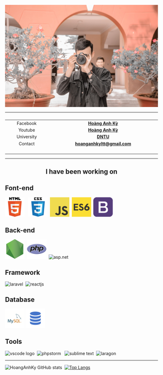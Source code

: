 
![KYHOANG](https://github.com/HoangAnhKy/HoangAnhKy.github.io/blob/main/back-end/kyhoang.jpg)

<div align="center">
  
| <img width=300/>|<img width=800/>|
| :-----: | :-: |
| Facebook | [**Hoàng Anh Kỳ**](https://www.facebook.com/Dev120401/)  |
| Youtube | [**Hoàng Anh Kỳ**](https://www.youtube.com/channel/UC_8FaWvOP0V3Z-mFZcJfOrA) |
| University | [**DNTU**](https://dntu.edu.vn/) |
| Contact | **<hoanganhkyltt@gmail.com>** |
| <img width=300/> |  |
  
</div>

 <hr>

## <p align="center"> I have been working on</p>
## Font-end
<img src="https://raw.githubusercontent.com/github/explore/80688e429a7d4ef2fca1e82350fe8e3517d3494d/topics/html/html.png" width="64" height="64" alt="html logo" title="html"/> &nbsp; <img src="https://raw.githubusercontent.com/github/explore/80688e429a7d4ef2fca1e82350fe8e3517d3494d/topics/css/css.png" width="64" height="64" alt="css logo" title="css">&nbsp;
 <img src="https://raw.githubusercontent.com/github/explore/80688e429a7d4ef2fca1e82350fe8e3517d3494d/topics/javascript/javascript.png" width="64" height="64" alt="javascript logo" title="javascript">&nbsp;
   <img src="https://raw.githubusercontent.com/github/explore/80688e429a7d4ef2fca1e82350fe8e3517d3494d/topics/es6/es6.png" class="rounded-1 mr-3" width="64" height="64" alt="es6" title="es6">&nbsp;
 <img src="https://raw.githubusercontent.com/github/explore/80688e429a7d4ef2fca1e82350fe8e3517d3494d/topics/bootstrap/bootstrap.png" width="64" height="64" alt="bootstrap logo" title="bootstrap">
 ## Back-end
   <img src="https://raw.githubusercontent.com/github/explore/80688e429a7d4ef2fca1e82350fe8e3517d3494d/topics/nodejs/nodejs.png" class="rounded-1 mr-3" width="64" height="64" alt="nodejs" title="nodejs">&nbsp; <img src="https://raw.githubusercontent.com/github/explore/ccc16358ac4530c6a69b1b80c7223cd2744dea83/topics/php/php.png" class="rounded-1 mr-3" width="64" height="64" alt="php" title="php">&nbsp;
  <img src="https://upload.wikimedia.org/wikipedia/commons/thumb/a/a3/.NET_Logo.svg/684px-.NET_Logo.svg.png?20200524040737" class="rounded-1 mr-3" width="64" height="64" alt="asp.net" title="asp.net">
   
 ## Framework
 <p>
<img height="64" width="64" src="https://upload.wikimedia.org/wikipedia/commons/thumb/9/9a/Laravel.svg/330px-Laravel.svg.png" alt="laravel" title="laravel" />&nbsp;
<img height="64" width="76" src="https://upload.wikimedia.org/wikipedia/commons/thumb/a/a7/React-icon.svg/768px-React-icon.svg.png" alt="reactjs" title="reactjs" />
 </p>
  <h2>Database</h2>
  <p>
   <img src="https://raw.githubusercontent.com/github/explore/80688e429a7d4ef2fca1e82350fe8e3517d3494d/topics/mysql/mysql.png" class="rounded-1 mr-3" width="64" height="64" alt="mysql" title="mysql">
  <img src="https://raw.githubusercontent.com/github/explore/80688e429a7d4ef2fca1e82350fe8e3517d3494d/topics/sql/sql.png" class="rounded-1 mr-3" width="64" height="64" alt="sql" title="sql">
  </p>
  
  ## Tools 
  <p>
  <img src="https://upload.wikimedia.org/wikipedia/commons/2/2d/Visual_Studio_Code_1.18_icon.svg" width="64" height="64" alt="vscode logo" title="vscode">&nbsp;
  <img height="64" width="64" src="https://upload.wikimedia.org/wikipedia/commons/thumb/c/c9/PhpStorm_Icon.svg/768px-PhpStorm_Icon.svg.png?20200803075927" alt="phpstorm" title="phpstorm" /> &nbsp;
  <img src="https://upload.wikimedia.org/wikipedia/en/d/d2/Sublime_Text_3_logo.png" class="rounded-1 mr-3" width="64" height="64" alt="sublime text" title="sublime text">&nbsp;
   <img height="64" width="64" src="https://cdn.worldvectorlogo.com/logos/laragon.svg" alt="laragon" title="laragon"/>
  </p>
 <hr>

![HoangAnhKy GitHub stats](https://github-readme-stats.vercel.app/api?username=HoangAnhKy&show_icons=true&theme=dark) &nbsp;[![Top Langs](https://github-readme-stats.vercel.app/api/top-langs/?username=HoangAnhKy&layout=compact&theme=dark)](https://github.com/anuraghazra/github-readme-stats)

